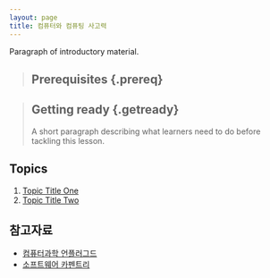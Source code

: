 ```yaml
---
layout: page
title: 컴퓨터와 컴퓨팅 사고력
---
```


Paragraph of introductory material.

> ## Prerequisites {.prereq}
>
> []()
> []()

> ## Getting ready {.getready}
>
> A short paragraph describing
> what learners need to do before tackling this lesson.

## Topics

1.  [Topic Title One](01-one.html)
2.  [Topic Title Two](02-two.html)

## 참고자료

*   [컴퓨터과학 언플러그드](reference.html)
*   [소프트웨어 카펜트리]()
